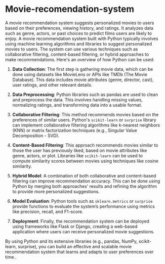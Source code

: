 # Movie-recomendation-system
 A movie recommendation system suggests personalized movies to users based on their preferences, viewing history, and ratings. It analyzes data such as genre, actors, or past choices to predict films users are likely to enjoy. 
A movie recommendation system built with Python typically involves using machine learning algorithms and libraries to suggest personalized movies to users. The system can use various techniques such as collaborative filtering, content-based filtering, or hybrid approaches to make recommendations. Here's an overview of how Python can be used:

1. **Data Collection**: The first step is gathering movie data, which can be done using datasets like MovieLens or APIs like TMDb (The Movie Database). This data includes movie attributes (genre, director, cast), user ratings, and other relevant details.

2. **Data Preprocessing**: Python libraries such as pandas are used to clean and preprocess the data. This involves handling missing values, normalizing ratings, and transforming data into a usable format.

3. **Collaborative Filtering**: This method recommends movies based on the preferences of similar users. Python's `scikit-learn` or `surprise` library can implement collaborative filtering algorithms like k-nearest neighbors (KNN) or matrix factorization techniques (e.g., Singular Value Decomposition - SVD).

4. **Content-Based Filtering**: This approach recommends movies similar to those the user has previously liked, based on movie attributes like genre, actors, or plot. Libraries like `scikit-learn` can be used to compute similarity scores between movies using techniques like cosine similarity.

5. **Hybrid Model**: A combination of both collaborative and content-based filtering can improve recommendation accuracy. This can be done using Python by merging both approaches' results and refining the algorithm to provide more personalized suggestions.

6. **Model Evaluation**: Python tools such as `sklearn.metrics` or `surprise` provide functions to evaluate the system’s performance using metrics like precision, recall, and F1-score.

7. **Deployment**: Finally, the recommendation system can be deployed using frameworks like Flask or Django, creating a web-based application where users can receive personalized movie suggestions.

By using Python and its extensive libraries (e.g., pandas, NumPy, scikit-learn, surprise), you can build an effective and scalable movie recommendation system that learns and adapts to user preferences over time..

